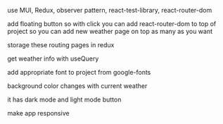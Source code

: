 use MUI, Redux, observer pattern, react-test-library, react-router-dom



add floating button so with click you can add react-router-dom to top of project so you can add new weather page on top as many as you want

storage these routing pages in redux

get weather info with useQuery

add appropriate font to project from google-fonts

background color changes with current weather

it has dark mode and light mode button

make app responsive